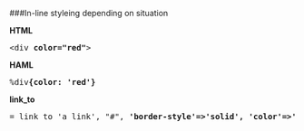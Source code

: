 ###In-line styleing depending on situation

<b>HTML</b>
<pre>
&lt;div <b>color="red"</b>&gt
</pre>

<b>HAML</b>
<pre>
%div<b>{color: 'red'}</b>
</pre>

<b>link_to</b>
<pre>
= link_to 'a_link', "#", <b>'border-style'=>'solid', 'color'=>'red'</b>
</pre>
